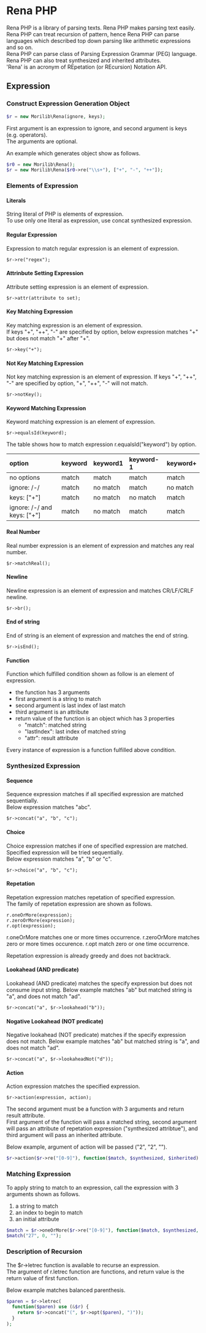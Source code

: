 # Rena PHP
Rena PHP is a library of parsing texts. Rena PHP makes parsing text easily.  
Rena PHP can treat recursion of pattern, hence Rena PHP can parse languages which described top down parsing
like arithmetic expressions and so on.  
Rena PHP can parse class of Parsing Expression Grammar (PEG) language.  
Rena PHP can also treat synthesized and inherited attributes.  
'Rena' is an acronym of REpetation (or REcursion) Notation API.  

## Expression

### Construct Expression Generation Object
```php
$r = new Morilib\Rena(ignore, keys);
```

First argument is an expression to ignore, and second argument is keys (e.g. operators).  
The arguments are optional.

An example which generates object show as follows.
```php
$r0 = new Morilib\Rena();
$r = new Morilib\Rena($r0->re("\\s+"), ["+", "-", "++"]);
```

### Elements of Expression

#### Literals
String literal of PHP is elements of expression.  
To use only one literal as expression, use concat synthesized expression.

#### Regular Expression
Expression to match regular expression is an element of expression.
```
$r->re("regex");
```

#### Attrinbute Setting Expression
Attribute setting expression is an element of expression.
```
$r->attr(attribute to set);
```

#### Key Matching Expression
Key matching expression is an element of expression.  
If keys "+", "++", "-" are specified by option, below expression matches "+" but does not match "+" after "+".
```
$r->key("+");
```

#### Not Key Matching Expression
Not key matching expression is an element of expression.
If keys "+", "++", "-" are specified by option, "+", "++", "-" will not match.
```
$r->notKey();
```

#### Keyword Matching Expression
Keyword matching expression is an element of expression.
```
$r->equalsId(keyword);
```

The table shows how to match expression r.equalsId("keyword") by option.

|option|keyword|keyword1|keyword-1|keyword+|
|:-----|:------|:-------|:--------|:-------|
|no options|match|match|match|match|
|ignore: /-/|match|no match|match|no match|
|keys: ["+"]|match|no match|no match|match|
|ignore: /-/ and keys: ["+"]|match|no match|match|match|

#### Real Number
Real number expression is an element of expression and matches any real number.
```
$r->matchReal();
```

#### Newline
Newline expression is an element of expression and matches CR/LF/CRLF newline.
```
$r->br();
```

#### End of string
End of string is an element of expression and matches the end of string.
```
$r->isEnd();
```

#### Function
Function which fulfilled condition shown as follow is an element of expression.  
* the function has 3 arguments
* first argument is a string to match
* second argument is last index of last match
* third argument is an attribute
* return value of the function is an object which has 3 properties
  * "match": matched string
  * "lastIndex": last index of matched string
  * "attr": result attribute

Every instance of expression is a function fulfilled above condition.

### Synthesized Expression

#### Sequence
Sequence expression matches if all specified expression are matched sequentially.  
Below expression matches "abc".
```
$r->concat("a", "b", "c");
```

#### Choice
Choice expression matches if one of specified expression are matched.  
Specified expression will be tried sequentially.  
Below expression matches "a", "b" or "c".
```
$r->choice("a", "b", "c");
```

#### Repetation
Repetation expression matches repetation of specified expression.  
The family of repetation expression are shown as follows.  
```
r.oneOrMore(expression);
r.zeroOrMore(expression);
r.opt(expression);
```

r.oneOrMore matches one or more times occurrence.
r.zeroOrMore matches zero or more times occurence.
r.opt match zero or one time occurrence.

Repetation expression is already greedy and does not backtrack.

#### Lookahead (AND predicate)
Lookahead (AND predicate) matches the specify expression but does not consume input string.
Below example matches "ab" but matched string is "a", and does not match "ad".
```
$r->concat("a", $r->lookahead("b"));
```

#### Nogative Lookahead (NOT predicate)
Negative lookahead (NOT predicate) matches if the specify expression does not match.
Below example matches "ab" but matched string is "a", and does not match "ad".
```
$r->concat("a", $r->lookaheadNot("d"));
```

#### Action
Action expression matches the specified expression.  
```
$r->action(expression, action);
```

The second argument must be a function with 3 arguments and return result attribute.  
First argument of the function will pass a matched string,
second argument will pass an attribute of repetation expression ("synthesized attribtue"),
and third argument will pass an inherited attribute.  

Below example, argument of action will be passed ("2", "2", "").
```php
$r->action($r->re("[0-9]"), function($match, $synthesized, $inherited) { return $match })("2", 0, "")
```

### Matching Expression
To apply string to match to an expression, call the expression with 3 arguments shown as follows.
1. a string to match
2. an index to begin to match
3. an initial attribute

```php
$match = $r->oneOrMore($r->re("[0-9]"), function($match, $synthesized, $inherited) { return inherited . ":" . synthesized });
$match("27", 0, "");
```

### Description of Recursion
The $r->letrec function is available to recurse an expression.  
The argument of r.letrec function are functions, and return value is the return value of first function.

Below example matches balanced parenthesis.
```php
$paren = $r->letrec(
  function($paren) use (&$r) {
    return $r->concat("(", $r->opt($paren), ")"));
  }
);
```

